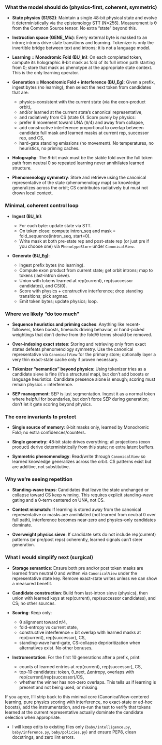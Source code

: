 ### What the model should do (physics-first, coherent, symmetric)

- **State physics (S1/S2)**: Maintain a single 48‑bit physical state and evolve it deterministically via the epistemology STT (N×256). Measurement is θ from the Common Source tensor. No extra “state” beyond this.

- **Instruction space (GENE_Mic)**: Every external byte is masked to an intron; introns drive state transitions and learning. Tokenizer is only the invertible bridge between text and introns; it is not a language model.

- **Learning = Monodromic Fold (BU_In)**: On each completed token, compute its holographic 8‑bit mask as fold of its full intron path starting from 0; store that mask as phenotype at the appropriate state context. This is the only learning operator.

- **Generation = Monodromic Fold + interference (BU_Eg)**: Given a prefix, ingest bytes (no learning), then select the next token from candidates that are:
  - physics-consistent with the current state (via the exon-product orbit),
  - and/or learned at the current state’s canonical representative,
  - and radiatively from CS (state 0).
  Score purely by physics:
  - prefer θ movement toward UNA (π/4) and away from collapse,
  - add constructive interference proportional to overlap between candidate full mask and learned masks at current rep, successor rep, and CS,
  - hard-gate standing emissions (no movement).
  No temperatures, no heuristics, no priming caches.

- **Holography**: The 8‑bit mask must be the stable fold over the full token path from neutral 0 so repeated learning never annihilates learned structure.

- **Phenomenology symmetry**: Store and retrieve using the canonical representative of the state (phenomenology map) so knowledge generalizes across the orbit; CS contributes radiatively but must not drown local context.

### Minimal, coherent control loop

- **Ingest (BU_In)**:
  - For each byte: update state via STT.
  - On token close: compute intron_seq and mask = fold_sequence(intron_seq, start=0).
  - Write mask at both pre-state rep and post-state rep (or just pre if you choose one) via `PhenotypeStore` under `CanonicalView`.

- **Generate (BU_Eg)**:
  - Ingest prefix bytes (no learning).
  - Compute exon product from current state; get orbit introns; map to tokens (last-intron sieve).
  - Union with tokens learned at rep(current), rep(successor candidates), and CS(0).
  - Score with physics + constructive interference; drop standing transitions; pick argmax.
  - Emit token bytes; update physics; loop.

### Where we likely “do too much”

- **Sequence heuristics and priming caches**: Anything like recent-followers, token boosts, timeouts driving behavior, or hand-picked weightings that don’t derive from the fold/θ terms should be removed.

- **Over-indexing exact states**: Storing and retrieving only from exact states defeats phenomenology symmetry. Use the canonical representative via `CanonicalView` for the primary store; optionally layer a very thin exact-state cache only if proven necessary.

- **Tokenizer “semantics” beyond physics**: Using tokenizer tries as a candidate sieve is fine (it’s a structural map), but don’t add boosts or language heuristics. Candidate presence alone is enough; scoring must remain physics + interference.

- **SEP management**: SEP is just segmentation. Ingest it as a normal token where helpful for boundaries, but don’t force SEP during generation; don’t let it gate scoring beyond physics.

### The core invariants to protect

- **Single source of memory**: 8‑bit masks only, learned by Monodromic Fold; no extra confidences/counters.

- **Single geometry**: 48‑bit state drives everything; all projections (exon product) derive deterministically from this state; no extra latent buffers.

- **Symmetric phenomenology**: Read/write through `CanonicalView` so learned knowledge generalizes across the orbit. CS patterns exist but are additive, not substitutive.

### Why we’re seeing repetition

- **Standing-wave traps**: Candidates that leave the state unchanged or collapse toward CS keep winning. This requires explicit standing-wave gating and a θ-term centered on UNA, not CS.

- **Context mismatch**: If learning is stored away from the canonical representative or masks are annihilated (not learned from neutral 0 over full path), interference becomes near-zero and physics-only candidates dominate.

- **Overweight physics sieve**: If candidate sets do not include rep(current) patterns (or pre/post reps) coherently, learned signals can’t steer generation.

### What I would simplify next (surgical)

- **Storage semantics**: Ensure both pre and/or post token masks are learned from neutral 0 and written via `CanonicalView` under the representative state key. Remove exact-state writes unless we can show a measured benefit.

- **Candidate construction**: Build from last-intron sieve (physics), then union with learned keys at rep(current), rep(successor candidates), and CS; no other sources.

- **Scoring**: Keep only:
  - θ alignment toward π/4,
  - fold-entropy vs current state,
  - constructive interference = bit overlap with learned masks at rep(current), rep(successor), CS,
  - standing-wave hard-gate, CS-collapse deprioritization when alternatives exist.
  No other bonuses.

- **Instrumentation**: For the first 10 generations after a prefix, print:
  - counts of learned entries at rep(current), rep(successor), CS,
  - top-10 candidates: token, θ_next, Δentropy, overlaps with rep(current)/rep(successor)/CS,
  - whether the winner has non-zero overlaps.
  This tells us if learning is present and not being used, or missing.

If you agree, I’ll strip back to this minimal core (CanonicalView-centered learning, pure physics scoring with interference, no exact-state or ad-hoc boosts), add the instrumentation, and re-run the test to verify that tokens learned at the current representative actually dominate the candidate selection when appropriate.

- I will keep edits to existing files only (`baby/intelligence.py`, `baby/inference.py`, `baby/policies.py`) and ensure PEP8, clean docstrings, and zero lint errors.